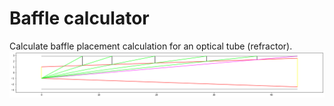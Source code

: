 # Baffle calculator
Calculate baffle placement calculation for an optical tube (refractor).
![Baffle calculated](baffle.png)
